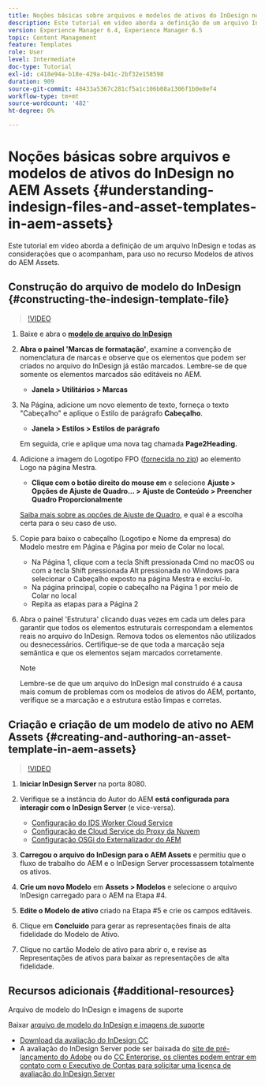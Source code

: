 ```yaml
---
title: Noções básicas sobre arquivos e modelos de ativos do InDesign no AEM Assets
description: Este tutorial em vídeo aborda a definição de um arquivo InDesign e todas as considerações que o acompanham, para uso no recurso Modelos de ativos do AEM Assets.
version: Experience Manager 6.4, Experience Manager 6.5
topic: Content Management
feature: Templates
role: User
level: Intermediate
doc-type: Tutorial
exl-id: c418e94a-b18e-429a-b41c-2bf32e158598
duration: 909
source-git-commit: 48433a5367c281cf5a1c106b08a1306f1b0e8ef4
workflow-type: tm+mt
source-wordcount: '482'
ht-degree: 0%

---
```


# Noções básicas sobre arquivos e modelos de ativos do InDesign no AEM Assets {#understanding-indesign-files-and-asset-templates-in-aem-assets}

Este tutorial em vídeo aborda a definição de um arquivo InDesign e todas as considerações que o acompanham, para uso no recurso Modelos de ativos do AEM Assets.

## Construção do arquivo de modelo do InDesign {#constructing-the-indesign-template-file}

>[!VIDEO](https://video.tv.adobe.com/v/19293?quality=12&learn=on)

1. Baixe e abra o [**modelo de arquivo do InDesign**](assets/asset-templates-tutorial-video--supporting-files.zip)
2. **Abra o painel &#39;Marcas de formatação&#39;**, examine a convenção de nomenclatura de marcas e observe que os elementos que podem ser criados no arquivo do InDesign já estão marcados. Lembre-se de que somente os elementos marcados são editáveis no AEM.

   * **Janela > Utilitários > Marcas**

3. Na Página, adicione um novo elemento de texto, forneça o texto &quot;Cabeçalho&quot; e aplique o Estilo de parágrafo **Cabeçalho**.

   * **Janela > Estilos > Estilos de parágrafo**

   Em seguida, crie e aplique uma nova tag chamada **Page2Heading.**

4. Adicione a imagem do Logotipo FPO ([fornecida no zip](assets/asset-templates-tutorial-video--supporting-files.zip)) ao elemento Logo na página Mestra.

   * **Clique com o botão direito do mouse em** e selecione **Ajuste > Opções de Ajuste de Quadro... > Ajuste de Conteúdo > Preencher Quadro Proporcionalmente**

   [Saiba mais sobre as opções de Ajuste de Quadro](https://helpx.adobe.com/indesign/using/frames-objects.html#fitting_objects_to_frames), e qual é a escolha certa para o seu caso de uso.

5. Copie para baixo o cabeçalho (Logotipo e Nome da empresa) do Modelo mestre em Página e Página por meio de Colar no local.

   * Na Página 1, clique com a tecla Shift pressionada Cmd no macOS ou com a tecla Shift pressionada Alt pressionada no Windows para selecionar o Cabeçalho exposto na página Mestra e excluí-lo.
   * Na página principal, copie o cabeçalho na Página 1 por meio de Colar no local
   * Repita as etapas para a Página 2

6. Abra o painel &#39;Estrutura&#39; clicando duas vezes em cada um deles para garantir que todos os elementos estruturais correspondam a elementos reais no arquivo do InDesign. Remova todos os elementos não utilizados ou desnecessários. Certifique-se de que toda a marcação seja semântica e que os elementos sejam marcados corretamente.

   >[!NOTE]
   >
   >Lembre-se de que um arquivo do InDesign mal construído é a causa mais comum de problemas com os modelos de ativos do AEM, portanto, verifique se a marcação e a estrutura estão limpas e corretas.

## Criação e criação de um modelo de ativo no AEM Assets {#creating-and-authoring-an-asset-template-in-aem-assets}

>[!VIDEO](https://video.tv.adobe.com/v/19294?quality=12&learn=on)

1. **Iniciar InDesign Server** na porta 8080.
2. Verifique se a instância do Autor do AEM **está configurada para interagir com o InDesign Server** (e vice-versa).

   * [Configuração do IDS Worker Cloud Service](http://localhost:4502/etc/cloudservices/proxy/ids.html)
   * [Configuração de Cloud Service do Proxy da Nuvem](http://localhost:4502/etc/cloudservices/proxy.html)
   * [Configuração OSGi do Externalizador do AEM](http://localhost:4502/system/console/configMgr)

3. **Carregou o arquivo do InDesign para o AEM Assets** e permitiu que o fluxo de trabalho do AEM e o InDesign Server processassem totalmente os ativos.
4. **Crie um novo Modelo** em **Assets > Modelos** e selecione o arquivo InDesign carregado para o AEM na Etapa #4.
5. **Edite o Modelo de ativo** criado na Etapa #5 e crie os campos editáveis.
6. Clique em **Concluído** para gerar as representações finais de alta fidelidade do Modelo de Ativo.
7. Clique no cartão Modelo de ativo para abrir o, e revise as Representações de ativos para baixar as representações de alta fidelidade.

## Recursos adicionais {#additional-resources}

Arquivo de modelo do InDesign e imagens de suporte

Baixar [arquivo de modelo do InDesign e imagens de suporte](assets/asset-templates-tutorial-video--supporting-files-1.zip)

* [Download da avaliação do InDesign CC](https://creative.adobe.com/products/download/indesign)
* A avaliação do InDesign Server pode ser baixada do [site de pré-lançamento do Adobe](https://www.adobeprerelease.com/) ou do [CC Enterprise, os clientes podem entrar em contato com o Executivo de Contas para solicitar uma licença de avaliação do InDesign Server](https://www.adobe.com/products/indesignserver/faq.html)
